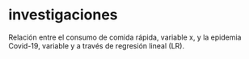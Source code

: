 # investigaciones
Relación entre el consumo de comida rápida, variable x, y la epidemia Covid-19, variable y a través de regresión lineal (LR).
